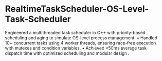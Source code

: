 # RealtimeTaskScheduler-OS-Level-Task-Scheduler
Engineered a multithreaded task scheduler in C++ with priority-based scheduling and aging to simulate OS-level process management. • Handled 10+ concurrent tasks using 4 worker threads, ensuring race-free execution with mutexes and condition variables. • Achieved &lt;50ms average task dispatch time with optimized scheduling and modular design .
